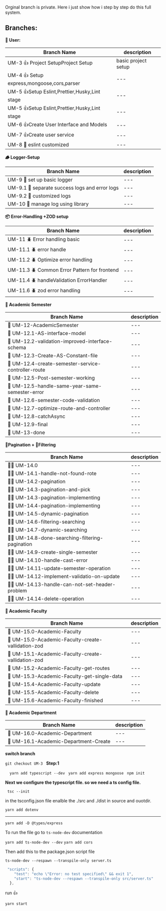 Orginal branch is private. Here i just show how i step by step do this full system.


## Branches:

**👥 User:**

| Branch Name                                   | description         |
| --------------------------------------------- | ------------------- |
| UM-3 👍 Project SetupProject Setup            | basic project setup |
| UM-4 👍 Setup express,mongoose,cors,parser    | ---                 |
| UM-5 👍Setup Eslint,Prettier,Husky,Lint stage | ---                 |
| UM-5 👍Setup Eslint,Prettier,Husky,Lint stage | ---                 |
| UM-6 👍Create User Interface and Models       | ---                 |
| UM-7 👍Create user service                    | ---                 |
| UM-8 🦜 eslint customized |      ---  |


**🪵  Logger-Setup**

| Branch Name                                    | description |
| ---------------------------------------------- | ----------- |
| UM-9 🔏 set up basic logger                    | ---         |
| UM-9.1 🔏 separate success logs and error logs | ---         |
| UM-9.2 🔏 customized logs                      | ---         |
| UM-10 🔏 manage log using library              | ---         |

**📦  Error-Handling +ZOD setup**

| Branch Name                                  | description |
| -------------------------------------------- | ----------- |
| UM-11 🪲 Error handling basic                | ---         |
| UM-11.1 🪲 error handle                      | ---         |
| UM-11.2 🪲 Optimize error handling           | ---         |
| UM-11.3 🪲 Common Error Pattern for frontend | ---         |
| UM-11.4 🪲 handleValidation ErrorHandler     | ---         |
| UM-11.6 🪲 zod error handling                | ---         |

**🏫  Academic Semester**

| Branch Name                                         | description |
| --------------------------------------------------- | ----------- |
| 🐞 UM-12-AcademicSemester                           | ---         |
| 🐞 UM-12.1-AS-interface-model                       | ---         |
| 🐞 UM-12.2-validation-improved-interface-schema     | ---         |
| 🐞 UM-12.3-Create-AS-Constant-file                  | ---         |
| 🐞 UM-12.4-create-semester-service-controller-route | ---         |
| 🐞 UM-12.5-Post-semester-working                    | ---         |
| 🐞 UM-12.5-handle-same-year-same-semester-error     | ---         |
| 🐞 UM-12.6-semester-code-validation                 | ---         |
| 🐞 UM-12.7-optimize-route-and-controller            | ---         |
| 🐞 UM-12.8-catchAsync                               | ---         |
| 🐞 UM-12.9-final                                    | ---         |
| 🐞 UM-13-done                                       | ---         |

**📖Pagination + 🔎Filtering**

| Branch Name                                    | description |
| ---------------------------------------------- | ----------- |
| 👨‍🏫 UM-14.0                                     | ---         |
| 👨‍🏫 UM-14.1-handle-not-found-rote               | ---         |
| 👨‍🏫 UM-14.2-pagination                          | ---         |
| 👨‍🏫 UM-14.3-pagination-and-pick                 | ---         |
| 👨‍🏫 UM-14.3-pagination-implementing             | ---         |
| 👨‍🏫 UM-14.4-pagination-implementing             | ---         |
| 👨‍🏫 UM-14.5-dynamic-pagination                  | ---         |
| 👨‍🏫 UM-14.6-filtering-searching                 | ---         |
| 👨‍🏫 UM-14.7-dynamic-searching                   | ---         |
| 👨‍🏫 UM-14.8-done-searching-filtering-pagination | ---         |
| 👨‍🏫 UM-14.9-create-single-semester              | ---         |
| 👨‍🏫 UM-14.10-handle-cast-error          | ---         |
| 👨‍🏫  UM-14.11-update-semester-operation        | ---         |
| 👨‍🏫  UM-14.12-implement-validatio-on-update        | ---         |
| 👨‍🏫  UM-14.13-handle-can-not-set-header-problem        | ---         |
| 👨‍🏫  UM-14.14-delete-operation        | ---         |


**🕍 Academic Faculty**

| Branch Name                                    | description |
| ---------------------------------------------- | ----------- |
| 🔔 UM-15.0-Academic-Faculty   | ---         |
| 🔔 UM-15.0-Academic-Faculty-create-vallidation-zod   | ---         |
| 🔔 UM-15.1-Academic-Faculty-create-vallidation-zod   | ---         |
| 🔔 UM-15.2-Academic-Faculty-get-routes   | ---         |
| 🔔 UM-15.3-Academic-Faculty-get-single-data   | ---         |
| 🔔 UM-15.4-Academic-Faculty-update   | ---         |
| 🔔 UM-15.5-Academic-Faculty-delete   | ---         |
| 🔔 UM-15.6-Academic-Faculty-finished   | ---         |


**🤺 Academic Department**

| Branch Name                                    | description |
| ---------------------------------------------- | ----------- |
| 🏁  UM-16.0-Academic-Department                                 | ---         
| 🏁  UM-16.1-Academic-Department-Create                                  | ---         |



**switch branch**

`git checkout UM-3
`
**Step:1**

 `  yarn add typescript --dev`
  ` yarn add express mongoose`
  ` npm init`

**Next we configure the typescript file. so we need a ts config file.**

` tsc --init`

in the tsconfig.json file enalble the ./src and ./dist in source and ouotdir.

`yarn add dotenv`

---

`yarn add -D @types/express`

To run the file go to `ts-node-dev` documentation

`yarn add ts-node-dev --dev`
`yarn add cors`

Then add this to the package.json script file

    ts-node-dev --respawn --transpile-only server.ts

```js
 "scripts": {
    "test": "echo \"Error: no test specified\" && exit 1",
    "start": "ts-node-dev --respawn --transpile-only src/server.ts"
  },
```

run 👍

    yarn start

